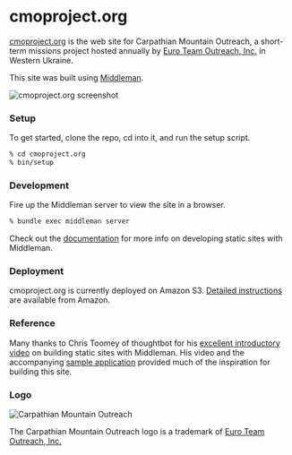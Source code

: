 # cmoproject.org

[cmoproject.org](http://cmoproject.org/) is the web site for Carpathian Mountain Outreach, a short-term missions project hosted annually by [Euro Team Outreach, Inc.](http://www.euroteamoutreach.org/) in Western Ukraine.

This site was built using [Middleman](https://middlemanapp.com/).

![cmoproject.org screenshot](https://s3.amazonaws.com/images.cmoproject.org/cmoproject-screenshot.jpg)

### Setup

To get started, clone the repo, cd into it, and run the setup script.

```sh
% cd cmoproject.org
% bin/setup
```

### Development

Fire up the Middleman server to view the site in a browser.

```sh
% bundle exec middleman server
```

Check out the [documentation](https://middlemanapp.com/basics/install/) for more info on developing static sites with Middleman.

### Deployment

cmoproject.org is currently deployed on Amazon S3. [Detailed instructions](http://docs.aws.amazon.com/gettingstarted/latest/swh/website-hosting-intro.html) are available from Amazon.

### Reference

Many thanks to Chris Toomey of thoughtbot for his [excellent introductory video](https://upcase.com/videos/building-static-sites-with-middleman) on building static sites with Middleman. His video and the accompanying [sample application](https://github.com/thoughtbot/upcase-middleman-sample) provided much of the inspiration for building this site.

### Logo

![Carpathian Mountain Outreach](https://s3.amazonaws.com/images.cmoproject.org/cmo-logo.png)

The Carpathian Mountain Outreach logo is a trademark of [Euro Team Outreach, Inc.](http://www.euroteamoutreach.org/)

